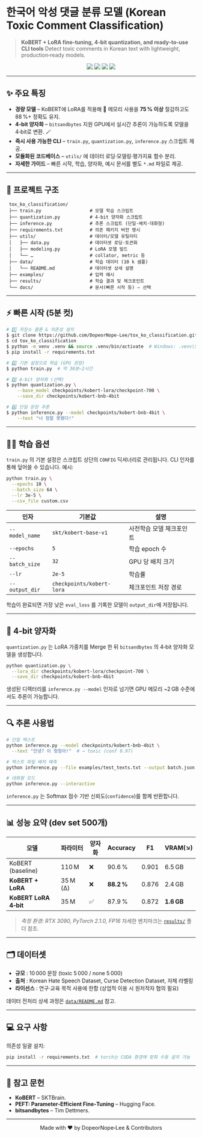 # 한국어 악성 댓글 분류 모델 (Korean Toxic Comment Classification)

> **KoBERT + LoRA fine‑tuning, 4‑bit quantization, and ready‑to‑use CLI tools**
> Detect toxic comments in Korean text with lightweight, production‑ready models.

<p align="center">
  <img src="https://img.shields.io/badge/python-3.11.8%2B-blue" />
  <img src="https://img.shields.io/badge/torch-2.1%2B-ff69b4" />
  <img src="https://img.shields.io/badge/transformers-4.35%2B-yellow" />
  <img src="https://img.shields.io/badge/license-MIT-green" />
</p>

---

## ✨ 주요 특징

* **경량 모델** – KoBERT에 LoRA를 적용해 💾 메모리 사용을 **75 % 이상** 절감하고도 88 %+ 정확도 유지.
* **4‑bit 양자화** – `bitsandbytes` 지원 GPU에서 실시간 추론이 가능하도록 모델을 4‑bit로 변환. 🪄
* **즉시 사용 가능한 CLI** – `train.py`, `quantization.py`, `inference.py` 스크립트 제공.
* **모듈화된 코드베이스** – `utils/` 에 데이터 로딩·모델링·평가지표 함수 분리.
* **자세한 가이드** – 빠른 시작, 학습, 양자화, 예시 문서를 별도 `*.md` 파일로 제공.

---

## 📂 프로젝트 구조

```text
 tox_ko_classification/
 ├── train.py                  # 모델 학습 스크립트
 ├── quantization.py           # 4‑bit 양자화 스크립트
 ├── inference.py              # 추론 스크립트 (단일·배치·대화형)
 ├── requirements.txt          # 의존 패키지 버전 명시
 ├── utils/                    # 데이터/모델 유틸리티
 │   ├── data.py               # 데이터셋 로딩·토큰화
 │   ├── modeling.py           # LoRA 모델 빌드
 │   └── …                     # collator, metric 등
 ├── data/                     # 학습 데이터 (10 k 샘플)
 │   └── README.md             # 데이터셋 상세 설명
 ├── examples/                 # 입력 예시
 ├── results/                  # 학습 결과 및 체크포인트
 └── docs/                     # 문서(빠른 시작 등) – 선택
```

---

## ⚡️ 빠른 시작 (5분 컷)

```bash
# 1️⃣ 저장소 클론 & 의존성 설치
$ git clone https://github.com/DopeorNope-Lee/tox_ko_classification.git
$ cd tox_ko_classification
$ python -m venv .venv && source .venv/bin/activate  # Windows: .venv\Scripts\activate
$ pip install -r requirements.txt

# 2️⃣ 기본 설정으로 학습 (GPU 권장)
$ python train.py  # 약 30분–2시간

# 3️⃣ 4‑bit 양자화 (선택)
$ python quantization.py \
    --base_model checkpoints/kobert-lora/checkpoint-700 \
    --save_dir checkpoints/kobert-bnb-4bit

# 4️⃣ 단일 문장 추론
$ python inference.py --model checkpoints/kobert-bnb-4bit \
    --text "너 정말 못됐다!"
```

---

## 🏋️‍♀️ 학습 옵션

`train.py` 의 기본 설정은 스크립트 상단의 `CONFIG` 딕셔너리로 관리됩니다. CLI 인자를 통해 덮어쓸 수 있습니다.
예시:

```bash
python train.py \
  --epochs 10 \
  --batch_size 64 \
  --lr 3e-5 \
  --csv_file custom.csv
```

| 인자             | 기본값                       | 설명            |
| -------------- | ------------------------- | ------------- |
| `--model_name` | `skt/kobert-base-v1`      | 사전학습 모델 체크포인트 |
| `--epochs`     | `5`                       | 학습 epoch 수    |
| `--batch_size` | `32`                      | GPU 당 배치 크기   |
| `--lr`         | `2e-5`                    | 학습률           |
| `--output_dir` | `checkpoints/kobert-lora` | 체크포인트 저장 경로   |

학습이 완료되면 가장 낮은 `eval_loss` 를 기록한 모델이 `output_dir`에 저장됩니다.

---

## 🔮 4‑bit 양자화

`quantization.py` 는 LoRA 가중치를 Merge 한 뒤 `bitsandbytes` 의 4‑bit 양자화 모델을 생성합니다.

```bash
python quantization.py \
  --lora_dir checkpoints/kobert-lora/checkpoint-700 \
  --save_dir checkpoints/kobert-bnb-4bit
```

생성된 디렉터리를 `inference.py --model` 인자로 넘기면 GPU 메모리 \~2 GB 수준에서도 추론이 가능합니다.

---

## 🔍 추론 사용법

```bash
# 단일 텍스트
python inference.py --model checkpoints/kobert-bnb-4bit \
  --text "안녕? 이 멍청아!"  # → toxic (conf 0.97)

# 텍스트 파일 배치 예측
python inference.py --file examples/test_texts.txt --output batch.json

# 대화형 모드
python inference.py --interactive
```

`inference.py` 는 Softmax 점수 기반 신뢰도(`confidence`)를 함께 반환합니다.

---

## 📊 성능 요약 (dev set 500개)

| 모델                    | 파라미터     | 양자화 | Accuracy   | F1    | VRAM(↘)    |
| --------------------- | -------- | --- | ---------- | ----- | ---------- |
| KoBERT (baseline)     | 110 M    | ❌   | 90.6 %     | 0.901 | 6.5 GB     |
| **KoBERT + LoRA**     | 35 M (Δ) | ❌   | **88.2 %** | 0.876 | 2.4 GB     |
| **KoBERT LoRA 4‑bit** | 35 M     | ✅   | 87.9 %     | 0.872 | **1.6 GB** |

> *측정 환경: RTX 3090, PyTorch 2.1.0, FP16*
> 자세한 벤치마크는 [`results/`](results/) 폴더 참조.

---

## 🗂️ 데이터셋

* **규모** : 10 000 문장 (toxic 5 000 / none 5 000)
* **출처** : Korean Hate Speech Dataset, Curse Detection Dataset, 자체 라벨링
* **라이선스** : 연구·교육 목적 사용에 한함 (상업적 이용 시 원저작자 협의 필요)

데이터 전처리 상세 과정은 [`data/README.md`](data/README.md) 참고.

---

## 💻 요구 사항

의존성 일괄 설치:

```bash
pip install -r requirements.txt  # torch는 CUDA 환경에 맞춰 수동 설치 가능
```

---

## 🙏 참고 문헌

* **KoBERT** – SKTBrain.
* **PEFT: Parameter‑Efficient Fine‑Tuning** – Hugging Face.
* **bitsandbytes** – Tim Dettmers.

---

<p align="center">Made with ❤️ by DopeorNope‑Lee & Contributors</p>
